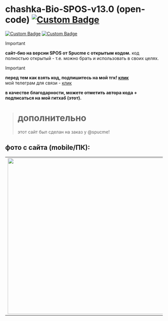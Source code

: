 # chashka-Bio-SPOS-v13.0 (open-code) [![Custom Badge](https://img.shields.io/badge/SPOS-opencode-green.svg)](https://spucme.ru)

[![Custom Badge](https://img.shields.io/badge/SPOS-v.13.0-red.svg)](https://github.com/spucme/Spucme-Bio-SPOS-v13.0-open-code-)
[![Custom Badge](https://img.shields.io/badge/made-Spucme-purple.svg)](https://t.me/spucme)


> [!IMPORTANT]
> <b align="center">сайт-био на версии SPOS от Spucme с открытым кодом.</b> код полностью открытый - т.е. можно брать и использовать в своих целях.

> [!IMPORTANT]
> <b align="center">перед тем как взять код, подпишитесь на мой тгк! <a href="https://t.me/two_koders">клик</a></b> <br>
> мой телеграм для связи - <a href="https://t.me/spucme">клик</a>

<b text-align="center"> в качестве благодарности, можете отметить автора кода + подписаться на мой гитхаб (этот).</b>

> # дополнительно
> этот сайт был сделан на заказ у @spucme!


## фото с сайта (mobile/ПК):

<p align="center">
<table>
  <tr>
    <td>
      <img
src="./site/site_screen (mobile).jpg"
        height="500"
    />
    </td>
    <td>
      <img
        width="550px"
        src="./site/site_screen (ПК).jpg"
        height="500"
      />
    </td>
  </tr>
</table>
</p>
